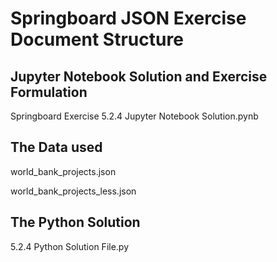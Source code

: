 # Springboard JSON Exercise Document Structure

## Jupyter Notebook Solution and Exercise Formulation
Springboard Exercise 5.2.4 Jupyter Notebook Solution.pynb

## The Data used
 world_bank_projects.json
 
 world_bank_projects_less.json

 ## The Python Solution
 5.2.4 Python Solution File.py


